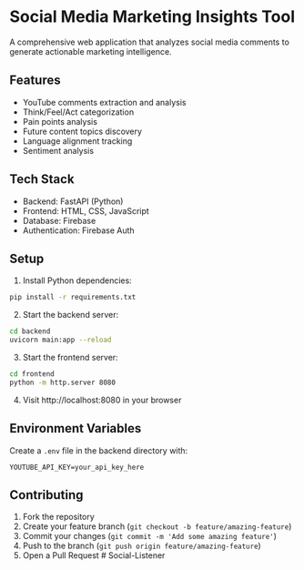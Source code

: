 # Social Media Marketing Insights Tool

A comprehensive web application that analyzes social media comments to generate actionable marketing intelligence.

## Features

- YouTube comments extraction and analysis
- Think/Feel/Act categorization
- Pain points analysis
- Future content topics discovery
- Language alignment tracking
- Sentiment analysis

## Tech Stack

- Backend: FastAPI (Python)
- Frontend: HTML, CSS, JavaScript
- Database: Firebase
- Authentication: Firebase Auth

## Setup

1. Install Python dependencies:
```bash
pip install -r requirements.txt
```

2. Start the backend server:
```bash
cd backend
uvicorn main:app --reload
```

3. Start the frontend server:
```bash
cd frontend
python -m http.server 8080
```

4. Visit http://localhost:8080 in your browser

## Environment Variables

Create a `.env` file in the backend directory with:
```
YOUTUBE_API_KEY=your_api_key_here
```

## Contributing

1. Fork the repository
2. Create your feature branch (`git checkout -b feature/amazing-feature`)
3. Commit your changes (`git commit -m 'Add some amazing feature'`)
4. Push to the branch (`git push origin feature/amazing-feature`)
5. Open a Pull Request
#   S o c i a l - L i s t e n e r  
 